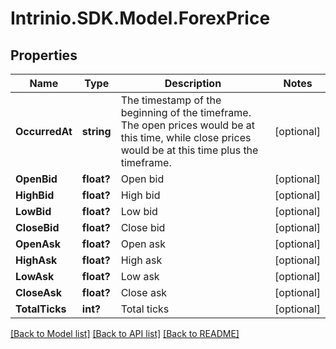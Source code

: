 # Intrinio.SDK.Model.ForexPrice
## Properties

Name | Type | Description | Notes
------------ | ------------- | ------------- | -------------
**OccurredAt** | **string** | The timestamp of the beginning of the timeframe. The open prices would be at this time, while close prices would be at this time plus the timeframe. | [optional] 
**OpenBid** | **float?** | Open bid | [optional] 
**HighBid** | **float?** | High bid | [optional] 
**LowBid** | **float?** | Low bid | [optional] 
**CloseBid** | **float?** | Close bid | [optional] 
**OpenAsk** | **float?** | Open ask | [optional] 
**HighAsk** | **float?** | High ask | [optional] 
**LowAsk** | **float?** | Low ask | [optional] 
**CloseAsk** | **float?** | Close ask | [optional] 
**TotalTicks** | **int?** | Total ticks | [optional] 

[[Back to Model list]](../README.md#documentation-for-models) [[Back to API list]](../README.md#documentation-for-api-endpoints) [[Back to README]](../README.md)

